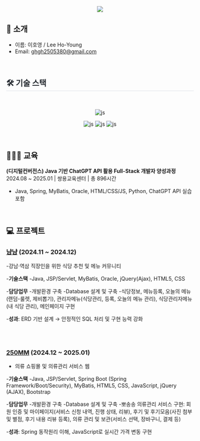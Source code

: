 <div align= "center">
<img src="https://capsule-render.vercel.app/api?type=waving&color=timeGradient&height=180&text=%20HO-YOUNG's%20GitHub%20&animation=fadeIn&fontColor=000000&fontSize=60" />
</div>

##   🙌 소개
- 이름: 이호영 / Lee Ho-Young
- Email: ghgh2505380@gmail.com

<br>



<div style="text-align: left;">
    <h2 style="border-bottom: 1px solid #d8dee4; color: #282d33;"> 🛠️ 기술 스택 </h2> <br> 
    <div align="center">

<!--
![js](https://img.shields.io/badge/Python-3776AB?style=for-the-badge&logo=python&logoColor=white?style=for-the-badge&logo=JavaScript&logoColor=white) 
![js](https://img.shields.io/badge/R-276DC3?style=for-the-badge&logo=r&logoColor=white?style=for-the-badge&logo=JavaScript&logoColor=white)
-->
![js](https://img.shields.io/badge/Java-ED8B00?style=for-the-badge&logo=openjdk&logoColor=white?style=for-the-badge&logo=JavaScript&logoColor=white)

![js](https://img.shields.io/badge/HTML-239120?style=for-the-badge&logo=html5&logoColor=white?style=for-the-badge&logo=JavaScript&logoColor=white)
![js](https://img.shields.io/badge/JavaScript-F7DF1E?style=for-the-badge&logo=JavaScript&logoColor=white?style=for-the-badge&logo=JavaScript&logoColor=white)
![js](https://img.shields.io/badge/CSS-239120?&style=for-the-badge&logo=css3&logoColor=white?style=for-the-badge&logo=JavaScript&logoColor=white)

</div>


<br>

## 👩🏻‍🎓 교육
**(디지털컨버전스) Java 기반 ChatGPT API 활용 Full-Stack 개발자 양성과정**  
2024.08 ~ 2025.01 | 쌍용교육센터 | 총 896시간  
- Java, Spring, MyBatis, Oracle, HTML/CSS/JS, Python, ChatGPT API 실습 포함


<br>

## 💻 프로젝트

### [냠냠](https://github.com/250ghghghgh/yam-yam.git) (2024.11 ~ 2024.12)
-강남·역삼 직장인을 위한 식당 추천 및 메뉴 커뮤니티

-**기술스택** 
    -Java, JSP/Servlet, MyBatis, Oracle, jQuery(Ajax), HTML5, CSS

-**담당업무**
    -개발환경 구축
    -Database 설계 및 구축
    -식당정보, 메뉴등록, 오늘의 메뉴(랜덤-룰렛, 제비뽑기), 관리자메뉴(식당관리, 등록, 오늘의 메뉴 관리), 식당관리자메뉴(내 식당 관리), 메인페이지 구현

-**성과**: ERD 기반 설계 → 안정적인 SQL 처리 및 구현 능력 강화

</br>
<br>

### [250MM](https://github.com/250ghghghgh/250mm.git) (2024.12 ~ 2025.01)
- 의류 쇼핑몰 및 의류관리 서비스 웹
 
-**기술스택**
    -Java, JSP/Servlet, Spring Boot (Spring Framework/Boot/Security), MyBatis, HTML5, CSS, JavaScript, jQuery (AJAX), Bootstrap
    
-**담당업무**
    -개발환경 구축
    -Database 설계 및 구축
    -뽀송송 의류관리 서비스 구현: 회원 인증 및 마이페이지(서비스 신청 내역, 진행 상태, 리뷰), 후기 및 후기모음(사진 첨부 및 별점, 후기 내용 리뷰 등록), 의류 관리 및 보관(서비스 선택, 장바구니, 결제 등)
    
-**성과**: Spring 동작원리 이해, JavaScript로 실시간 가격 변동 구현

</br>
